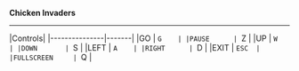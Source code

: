 **Chicken Invaders**
***
|Controls|
|---------------|-------|
|GO		| `G	|
|PAUSE		| `Z	|
|UP		| `W	|
|DOWN 		| `S	|
|LEFT 		| `A	|
|RIGHT 		| `D	|
|EXIT 		| `ESC	|
|FULLSCREEN 	| `Q	|

